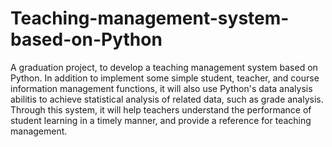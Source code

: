 # Teaching-management-system-based-on-Python
A graduation project, to develop a teaching management system based on Python. In addition to implement some simple student, teacher, and course information management functions, it will also use Python's data analysis abilitis to achieve statistical analysis of related data, such as grade analysis. Through this system, it will help teachers understand the performance of student learning in a timely manner, and provide a reference for teaching management.
